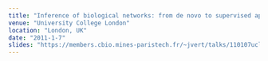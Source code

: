 ```yaml
---
title: "Inference of biological networks: from de novo to supervised approaches"
venue: "University College London"
location: "London, UK"
date: "2011-1-7"
slides: "https://members.cbio.mines-paristech.fr/~jvert/talks/110107ucl/ucl.pdf"
---
```

